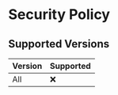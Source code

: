 # Security Policy

## Supported Versions

| Version | Supported          |
| ------- | ------------------ |
| All     | :x:                |
